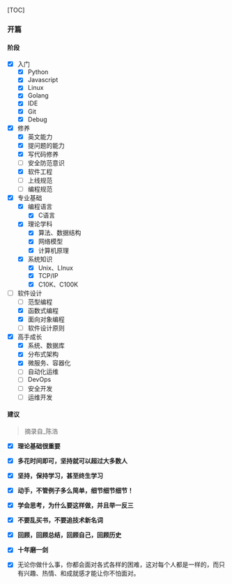 [TOC]

### 开篇

#### 阶段

- [x] 入门
    - [x] Python
    - [x] Javascript
    - [x] Linux
    - [x] Golang
    - [x] IDE
    - [x] Git
    - [x] Debug
- [x] 修养
    - [x] 英文能力
    - [x] 提问题的能力
    - [x] 写代码修养
    - [ ] 安全防范意识
    - [x] 软件工程
    - [ ] 上线规范
    - [ ] 编程规范
- [x] 专业基础
    - [x] 编程语言
        - [x] C语言
    - [x] 理论学科
        - [x] 算法、数据结构
        - [x] 网络模型
        - [x] 计算机原理
    - [x] 系统知识
        - [x] Unix、LInux
        - [x] TCP/IP
        - [x] C10K、C100K
- [ ] 软件设计
    - [ ] 范型编程
    - [x] 函数式编程
    - [x] 面向对象编程
    - [ ] 软件设计原则
- [x] 高手成长
    - [x] 系统、数据库
    - [x] 分布式架构
    - [x] 微服务、容器化
    - [ ] 自动化运维
    - [ ] DevOps
    - [ ] 安全开发
    - [ ] 运维开发

#### 建议

> 摘录自_陈浩

- [x] **理论基础很重要**
- [x] **多花时间即可，坚持就可以超过大多数人**
- [x] **坚持，保持学习，甚至终生学习**
- [x] **动手，不管例子多么简单，细节细节细节！**
- [x] **学会思考，为什么要这样做，并且举一反三**
- [x] **不要乱买书，不要追技术新名词**
- [x] **回顾，回顾总结，回顾自己，回顾历史**
- [x] **十年磨一剑**
- [x] 无论你做什么事，你都会面对各式各样的困难，这对每个人都是一样的，而只有兴趣、热情、和成就感才能让你不怕面对。

